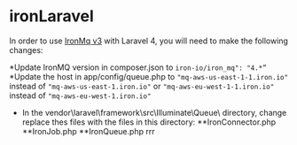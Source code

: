 # ironLaravel

In order to use [IronMq v3](http://dev.iron.io/worker/reference/api/) with Laravel 4, you will need to make the following changes:

*Update IronMQ version in composer.json to `iron-io/iron_mq": "4.*”`
*Update the host in app/config/queue.php to `"mq-aws-us-east-1-1.iron.io"` instead of `"mq-aws-us-east-1.iron.io"` or 
`"mq-aws-eu-west-1-1.iron.io"` instead of `"mq-aws-eu-west-1.iron.io"`
* In the vendor\laravel\framework\src\Illuminate\Queue\ directory, change replace thes files with the files in this directory:
  **IronConnector.php
  **IronJob.php
  **IronQueue.php
rrr
